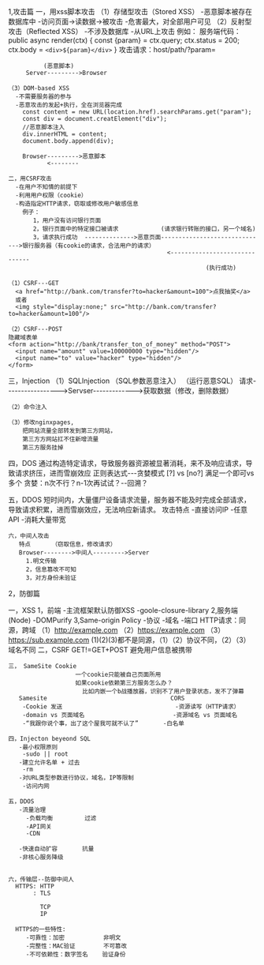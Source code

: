 1,攻击篇
   一，用xss脚本攻击
    （1）存储型攻击（Stored XSS）
      -恶意脚本被存在数据库中
      -访问页面->读数据->被攻击
      -危害最大，对全部用户可见
    （2）反射型攻击（Reflected XSS）
      -不涉及数据库
      -从URL上攻击
       例如：
         服务端代码：public async render(ctx) {
            const {param} = ctx.query;
            ctx.status = 200;
            ctx.body = `<div>${param}</div>`
         }
         攻击请求：host/path/?param=<script>alert('123')</script>

              (恶意脚本)
         Server--------->Browser

    （3）DOM-based XSS
      -不需要服务器的参与
      -恶意攻击的发起+执行，全在浏览器完成
        const content = new URL(location.href).searchParams.get("param");
        const div = document.creatElement("div");
        //恶意脚本注入
        div.innerHTML = content;
        document.body.append(div);

        Browser--------->恶意脚本
               <--------

    二，用CSRF攻击
      -在用户不知情的前提下
      -利用用户权限（cookie）
      -构造指定HTTP请求，窃取或修改用户敏感信息
        例子：
           1，用户没有访问银行页面
           2，银行页面中的特定接口被请求            (请求银行转账的接口，另一个域名)
           3，请求执行成功  -------------->恶意页面------------------------------>银行服务器（有cookie的请求，合法用户的请求）
                                                 <------------------------------
                                                            (执行成功)

    （1）CSRF---GET
      <a href="http://bank.com/transfer?to=hacker&amount=100">点我抽奖</a>
      或者
      <img style="display:none;" src="http://bank.com/transfer?to=hacker&amount=100"/>

    （2）CSRF---POST
    隐藏域表单
    <form action="http://bank/transfer_ton_of_money" method="POST">
      <input name="amount" value=100000000 type="hidden"/>
      <input name="to" value="hacker" type="hidden"/>
    </form>

   三，Injection
    （1）SQLInjection
            （SQL参数恶意注入）       （运行恶意SQL）
         请求----------------->Servser------------->获取数据（修改，删除数据）

    （2）命令注入

    （3）修改nginxpages,
        把网站流量全部转发到第三方网站，
        第三方方网站扛不住新增流量
        第三方服务挂掉

   四，DOS
     通过构造特定请求，导致服务器资源被显著消耗，来不及响应请求，导致请求挤压，进而雪崩效应
     正则表达式---贪婪模式
     [?] vs [no?] 满足一个即可vs多个
     贪婪：n次不行？n-1次再试试？--回溯？

   五，DDOS
     短时间内，大量僵尸设备请求流量，服务器不能及时完成全部请求，导致请求积累，进而雪崩效应，无法响应新请求。
     攻击特点
        -直接访问IP
        -任意API
        -消耗大量带宽

    六，中间人攻击             
       特点      （窃取信息，修改请求）
       Browser-------->中间人--------->Server
         1.明文传输
         2，信息篡改不可知
         3，对方身份未验证
    



2，防御篇

   一，XSS
      1，前端
           -主流框架默认防御XSS
           -goole-closure-library
      2,服务端(Node)
           -DOMPurify 
      3,Same-origin Policy
           -协议
           -域名
           -端口
           HTTP请求：同源，跨域
                  （1）http://example.com
                  （2）https://example.com
                  （3）https://sub.example.com
                  (1)(2)(3)都不是同源，（1）（2）协议不同，（2）（3）域名不同
    二，CSRF
       GET!=GET+POST
       避免用户信息被携带

    三， SameSite Cookie
                       一个cookie只能被自己页面所用
                       如果cookie依赖第三方服务怎么办？
                         比如内嵌一个b战播放器，识别不了用户登录状态，发不了弹幕
       Samesite                                   CORS
        -Cookie 发送                                -资源读写（HTTP请求）
        -domain vs 页面域名                         -资源域名 vs 页面域名
        -“我跟你说个事，出了这个屋我可就不认了”       -白名单

    四，Injecton beyeond SQL
       -最小权限原则
        -sudo || root
       -建立允许名单 + 过去
        -rm
       -对URL类型参数进行协议，域名，IP等限制
        -访问内网
           
    五，DDOS
       -流量治理    
         -负载均衡         过滤  
         -API网关
         -CDN

       -快速自动扩容       抗量
       -非核心服务降级     


    六，传输层--防御中间人
      HTTPS: HTTP
           : TLS

             TCP
             IP

      HTTPS的一些特性:
         -可靠性：加密           非明文
         -完整性：MAC验证        不可篡改
         -不可依赖性：数字签名    验证身份 